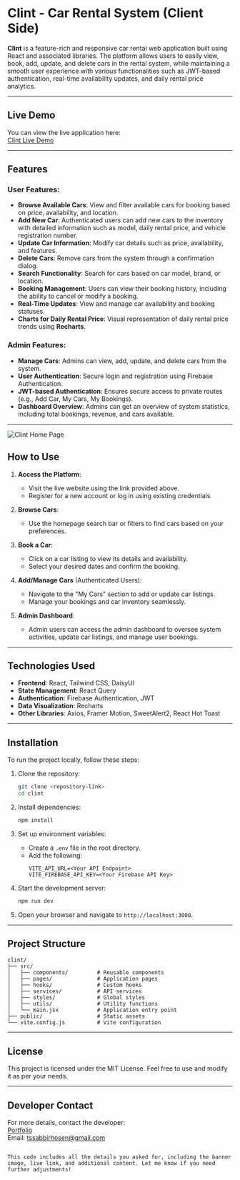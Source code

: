 
# Clint - Car Rental System (Client Side)


**Clint** is a feature-rich and responsive car rental web application built using React and associated libraries. The platform allows users to easily view, book, add, update, and delete cars in the rental system, while maintaining a smooth user experience with various functionalities such as JWT-based authentication, real-time availability updates, and daily rental price analytics.

---

## Live Demo

You can view the live application here:  
[Clint Live Demo](https://rent-car-881ec.web.app/)

---

## Features

### User Features:
- **Browse Available Cars**: View and filter available cars for booking based on price, availability, and location.
- **Add New Car**: Authenticated users can add new cars to the inventory with detailed information such as model, daily rental price, and vehicle registration number.
- **Update Car Information**: Modify car details such as price, availability, and features.
- **Delete Cars**: Remove cars from the system through a confirmation dialog.
- **Search Functionality**: Search for cars based on car model, brand, or location.
- **Booking Management**: Users can view their booking history, including the ability to cancel or modify a booking.
- **Real-Time Updates**: View and manage car availability and booking statuses.
- **Charts for Daily Rental Price**: Visual representation of daily rental price trends using **Recharts**.

### Admin Features:
- **Manage Cars**: Admins can view, add, update, and delete cars from the system.
- **User Authentication**: Secure login and registration using Firebase Authentication.
- **JWT-based Authentication**: Ensures secure access to private routes (e.g., Add Car, My Cars, My Bookings).
- **Dashboard Overview**: Admins can get an overview of system statistics, including total bookings, revenue, and cars available.

---


![Clint Home Page](https://i.ibb.co.com/wMgXKCS/rentcar.png)


## How to Use

1. **Access the Platform**:
   - Visit the live website using the link provided above.
   - Register for a new account or log in using existing credentials.

2. **Browse Cars**:
   - Use the homepage search bar or filters to find cars based on your preferences.

3. **Book a Car**:
   - Click on a car listing to view its details and availability.
   - Select your desired dates and confirm the booking.

4. **Add/Manage Cars** (Authenticated Users):
   - Navigate to the "My Cars" section to add or update car listings.
   - Manage your bookings and car inventory seamlessly.

5. **Admin Dashboard**:
   - Admin users can access the admin dashboard to oversee system activities, update car listings, and manage user bookings.

---

## Technologies Used

- **Frontend**: React, Tailwind CSS, DaisyUI
- **State Management**: React Query
- **Authentication**: Firebase Authentication, JWT
- **Data Visualization**: Recharts
- **Other Libraries**: Axios, Framer Motion, SweetAlert2, React Hot Toast

---

## Installation

To run the project locally, follow these steps:

1. Clone the repository:
   ```bash
   git clone <repository-link>
   cd clint
   ```

2. Install dependencies:
   ```bash
   npm install
   ```

3. Set up environment variables:
   - Create a `.env` file in the root directory.
   - Add the following:
     ```env
     VITE_API_URL=<Your API Endpoint>
     VITE_FIREBASE_API_KEY=<Your Firebase API Key>
     ```

4. Start the development server:
   ```bash
   npm run dev
   ```

5. Open your browser and navigate to `http://localhost:3000`.

---

## Project Structure

```
clint/
├── src/
│   ├── components/         # Reusable components
│   ├── pages/              # Application pages
│   ├── hooks/              # Custom hooks
│   ├── services/           # API services
│   ├── styles/             # Global styles
│   ├── utils/              # Utility functions
│   └── main.jsx            # Application entry point
├── public/                 # Static assets
└── vite.config.js          # Vite configuration
```

---

## License

This project is licensed under the MIT License. Feel free to use and modify it as per your needs.

---

## Developer Contact

For more details, contact the developer:  
[Portfolio](https://sabbirhosen.netlify.app/)  
Email: [tssabbirhosen@gmail.com](mailto:tssabbirhosen@gmail.com)
```

This code includes all the details you asked for, including the banner image, live link, and additional content. Let me know if you need further adjustments!